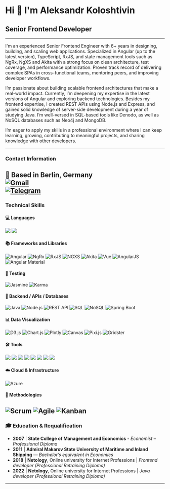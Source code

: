 Hi 👋 I'm Aleksandr Koloshtivin
================================================================================================================

## Senior Frontend Developer
----------------------------

I'm an experienced Senior Frontend Engineer with 6+ years in designing, building, and scaling web applications. Specialized in Angular (up to the latest version), TypeScript, RxJS, and state management tools such as NgRx, NgXS and Akita with a strong focus on clean architecture, test coverage, and performance optimization. Proven track record of delivering complex SPAs in cross-functional teams, mentoring peers, and improving developer workflows.

I’m passionate about building scalable frontend architectures that make a real-world impact. Currently, I’m deepening my expertise in the latest versions of Angular and exploring backend technologies. 
Besides my frontend expertise, I created REST APIs using Node.js and Express, and gained solid knowledge of server-side development during a year of studying Java. I’m well-versed in SQL-based tools like Denodo, as well as NoSQL databases such as Neo4j and MongoDB.

I’m eager to apply my skills in a professional environment where I can keep learning, growing, contributing to meaningful projects, and sharing knowledge with other developers.

---

### **Contact Information**  
📍 Based in Berlin, Germany<br/>
[![Gmail](https://img.shields.io/badge/Gmail-D14836?style=for-the-badge&logo=gmail&logoColor=white)](mailto:aleksandr.koloshtivin@gmail.com)<br/>
[![Telegram](https://img.shields.io/badge/Telegram-2CA5E0?style=for-the-badge&logo=telegram&logoColor=white)](https://t.me/aleksandr_kolos)<br/>
 ---

### **Technical Skills**

#### 💻 **Languages**  
![](https://img.shields.io/badge/JavaScript-F7DF1E?style=for-the-badge&logo=javascript&logoColor=black)
![](https://img.shields.io/badge/TypeScript-007ACC?style=for-the-badge&logo=typescript&logoColor=white) 

#### 📚 **Frameworks and Libraries**  
![Angular](https://img.shields.io/badge/Angular-DD0031?style=for-the-badge&logo=angular&logoColor=white)
![NgRx](https://img.shields.io/badge/NgRx-8A2BE2?style=for-the-badge&logo=reactivex&logoColor=white)
![RxJS](https://img.shields.io/badge/RxJS-B7178C?style=for-the-badge&logo=reactivex&logoColor=white)
![NGXS](https://img.shields.io/badge/NGXS-339933?style=for-the-badge&logo=angular&logoColor=white)
![Akita](https://img.shields.io/badge/Akita-FF5964?style=for-the-badge&logo=data:image/svg+xml;base64,PHN2Zy8+)
![Vue](https://img.shields.io/badge/Vue.js-35495E?style=for-the-badge&logo=vue.js&logoColor=4FC08D)
![AngularJS](https://img.shields.io/badge/AngularJS-E23237?style=for-the-badge&logo=angularjs&logoColor=white)
![Angular Material](https://img.shields.io/badge/Angular_Material-757575?style=for-the-badge&logo=angular&logoColor=white)

#### 🧪 **Testing**  
![Jasmine](https://img.shields.io/badge/Jasmine-8A4182?style=for-the-badge&logo=jasmine&logoColor=white)
![Karma](https://img.shields.io/badge/Karma-333333?style=for-the-badge&logo=karma&logoColor=white)

#### 🧱 **Backend / APIs / Databases**  
![Java](https://img.shields.io/badge/Java-ED8B00?style=for-the-badge&logo=openjdk&logoColor=white) 
![Node.js](https://img.shields.io/badge/Node.js-339933?style=for-the-badge&logo=nodedotjs&logoColor=white)
![REST API](https://img.shields.io/badge/REST_API-00599C?style=for-the-badge&logo=fastapi&logoColor=white)
![SQL](https://img.shields.io/badge/SQL-4479A1?style=for-the-badge&logo=postgresql&logoColor=white)
![NoSQL](https://img.shields.io/badge/NoSQL-005571?style=for-the-badge&logo=mongodb&logoColor=white)
![Spring Boot](https://img.shields.io/badge/Spring_Boot-6DB33F?style=for-the-badge&logo=springboot&logoColor=white)

#### 📊 **Data Visualization**  
![D3.js](https://img.shields.io/badge/D3.js-F9A03C?style=for-the-badge&logo=d3.js&logoColor=white)
![Chart.js](https://img.shields.io/badge/Chart.js-FF6384?style=for-the-badge&logo=chartdotjs&logoColor=white)
![Plotly](https://img.shields.io/badge/Plotly-3F4F75?style=for-the-badge&logo=plotly&logoColor=white)
![Canvas](https://img.shields.io/badge/Canvas-2C2C2C?style=for-the-badge&logo=canvas&logoColor=white)
![Pixi.js](https://img.shields.io/badge/Pixi.js-8DD6F9?style=for-the-badge&logo=pixijs&logoColor=white)
![Gridster](https://img.shields.io/badge/Gridster.js-FF9800?style=for-the-badge&logo=javascript&logoColor=white)

#### 🛠️ **Tools**
![](https://img.shields.io/badge/HTML5-E34F26?style=for-the-badge&logo=html5&logoColor=white) 
![](https://img.shields.io/badge/CSS3-1572B6?style=for-the-badge&logo=css3&logoColor=white) 
![](https://img.shields.io/badge/Git-F05032?style=for-the-badge&logo=git&logoColor=white) 
![](https://img.shields.io/badge/GitHub-181717?style=for-the-badge&logo=github&logoColor=white) 
![](https://img.shields.io/badge/npm-CB3837?style=for-the-badge&logo=npm&logoColor=white) 
![](https://img.shields.io/badge/Yarn-2C8EBB?style=for-the-badge&logo=yarn&logoColor=white) 
![](https://img.shields.io/badge/ESLint-4B32C3?style=for-the-badge&logo=eslint&logoColor=white) 
![](https://img.shields.io/badge/Prettier-F7B93E?style=for-the-badge&logo=prettier&logoColor=white) 

#### ☁️ **Cloud & Infrastructure**  
![Azure](https://img.shields.io/badge/Microsoft_Azure-0078D4?style=for-the-badge&logo=microsoftazure&logoColor=white)

#### 🧠 **Methodologies**  
![Scrum](https://img.shields.io/badge/Scrum-6DB33F?style=for-the-badge&logo=scrumalliance&logoColor=white)
![Agile](https://img.shields.io/badge/Agile-DD0031?style=for-the-badge&logo=agile&logoColor=white)
![Kanban](https://img.shields.io/badge/Kanban-4e4e4e?style=for-the-badge&logo=trello&logoColor=white)
---

### 🎓 **Education & Requalification**
- **2007** | **State College of Management and Economics** - *Economist – Professional Diploma*
- **2011** | **Admiral Makarov State University of Maritime and Inland Shipping** — *Bachelor’s equivalent in Economics*
- **2018** | **Netology**, Online university for Internet Professions | *Frontend developer (Professional Retraining Diploma)*
- **2022** | **Netology**, Online university for Internet Professions | *Java developer (Professional Retraining Diploma)*
---
